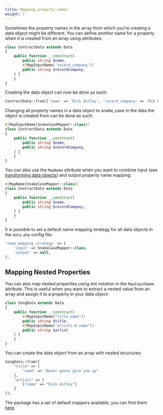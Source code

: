 ```yaml
---
title: Mapping property names
weight: 7
---
```


Sometimes the property names in the array from which you're creating a data object might be different. You can define another name for a property when it is created from an array using attributes:

```php
class ContractData extends Data
{
    public function __construct(
        public string $name,
        #[MapInputName('record_company')]
        public string $recordCompany,
    ) {
    }
}
```

Creating the data object can now be done as such:

```php
ContractData::from(['name' => 'Rick Astley', 'record_company' => 'RCA Records']);
```

Changing all property names in a data object to snake_case in the data the object is created from can be done as such:

```php
#[MapInputName(SnakeCaseMapper::class)]
class ContractData extends Data
{
    public function __construct(
        public string $name,
        public string $recordCompany,
    ) {
    }
}
```

You can also use the `MapName` attribute when you want to combine input (see [transforming data objects](/docs/laravel-data/v4/as-a-resource/mapping-property-names)) and output property name mapping:

```php
#[MapName(SnakeCaseMapper::class)]
class ContractData extends Data
{
    public function __construct(
        public string $name,
        public string $recordCompany,
    ) {
    }
}
```

It is possible to set a default name mapping strategy for all data objects in the `data.php` config file:

```php
'name_mapping_strategy' => [
    'input' => SnakeCaseMapper::class,
    'output' => null,
],
```


## Mapping Nested Properties

You can also map nested properties using dot notation in the `MapInputName` attribute. This is useful when you want to extract a nested value from an array and assign it to a property in your data object:

```php
class SongData extends Data
{
    public function __construct(
        #[MapInputName("title.name")]
        public string $title,
        #[MapInputName("artists.0.name")]
        public string $artist
    ) {
    }
}
```

You can create the data object from an array with nested structures:

```php
SongData::from([
    "title" => [
        "name" => "Never gonna give you up"
    ],
    "artists" => [
        ["name" => "Rick Astley"]
    ]
]);
```

The package has a set of default mappers available, you can find them [here](/docs/laravel-data/v4/advanced-usage/available-property-mappers).

